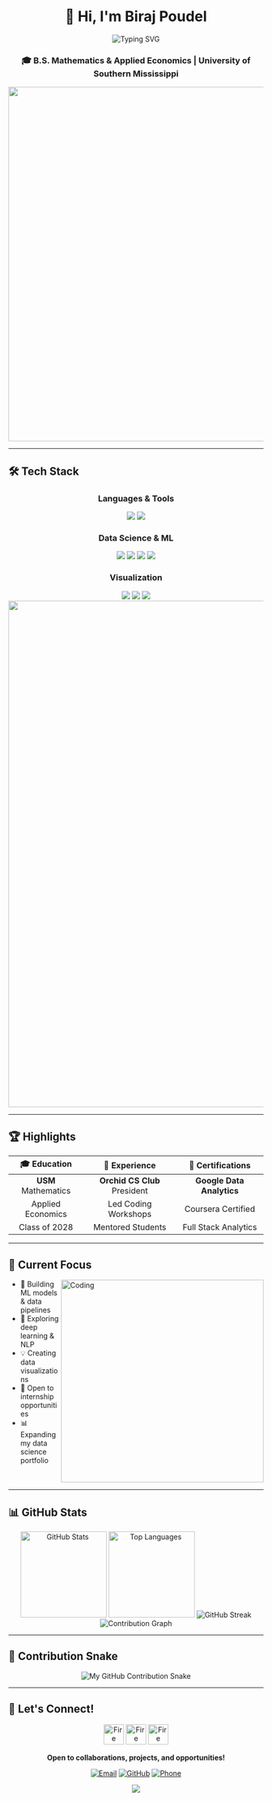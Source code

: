 <div align="center">

# 👋 Hi, I'm Biraj Poudel

<img src="https://readme-typing-svg.herokuapp.com?font=Fira+Code&weight=600&size=28&pause=1000&color=2E9EF7&center=true&vCenter=true&random=false&width=600&lines=Data+Science+Enthusiast+%F0%9F%93%8A;Mathematics+%26+Economics+Student+%F0%9F%8E%93;Machine+Learning+Explorer+%F0%9F%A4%96;Building+Data-Driven+Solutions+%F0%9F%9A%80" alt="Typing SVG" />

### 🎓 B.S. Mathematics & Applied Economics | University of Southern Mississippi

<img src="https://user-images.githubusercontent.com/74038190/212284100-561aa473-3905-4a80-b561-0d28506553ee.gif" width="700">

</div>

---

## 🛠️ Tech Stack

<div align="center">

### Languages & Tools
<img src="https://skillicons.dev/icons?i=python,tensorflow,git,github" />
<img src="https://img.shields.io/badge/SQL-003B57?style=for-the-badge&logo=mysql&logoColor=F29111"/>

### Data Science & ML
<img src="https://img.shields.io/badge/Pandas-150458?style=for-the-badge&logo=pandas&logoColor=white"/>
<img src="https://img.shields.io/badge/NumPy-013243?style=for-the-badge&logo=numpy&logoColor=white"/>
<img src="https://img.shields.io/badge/Scikit--learn-F7931E?style=for-the-badge&logo=scikit-learn&logoColor=white"/>
<img src="https://img.shields.io/badge/TensorFlow-FF6F00?style=for-the-badge&logo=tensorflow&logoColor=white"/>

### Visualization
<img src="https://img.shields.io/badge/Tableau-E97627?style=for-the-badge&logo=tableau&logoColor=white"/>
<img src="https://img.shields.io/badge/Matplotlib-11557C?style=for-the-badge&logo=plotly&logoColor=white"/>
<img src="https://img.shields.io/badge/Excel-217346?style=for-the-badge&logo=microsoft-excel&logoColor=white"/>

<img src="https://user-images.githubusercontent.com/74038190/212284115-f47cd8ff-2ffb-4b04-b5bf-4d1c14c0247f.gif" width="1000">

</div>

---

## 🏆 Highlights

<div align="center">

| 🎓 Education | 💼 Experience | 📜 Certifications |
|:---:|:---:|:---:|
| **USM** Mathematics | **Orchid CS Club** President | **Google Data Analytics** |
| Applied Economics | Led Coding Workshops | Coursera Certified |
| Class of 2028 | Mentored Students | Full Stack Analytics |

</div>

---

## 🎯 Current Focus

<img align="right" alt="Coding" width="400" src="https://user-images.githubusercontent.com/74038190/229223263-cf2e4b07-2615-4f87-9c38-e37600f8381a.gif">

- 🔭 Building ML models & data pipelines
- 🌱 Exploring deep learning & NLP
- 💡 Creating data visualizations
- 🤝 Open to internship opportunities
- 📊 Expanding my data science portfolio

<br clear="right"/>

---

## 📊 GitHub Stats

<div align="center">

<img src="https://github-readme-stats.vercel.app/api?username=notArealdevv&show_icons=true&theme=tokyonight&hide_border=true&bg_color=0D1117&title_color=58A6FF&icon_color=1F6FEB&text_color=C9D1D9" alt="GitHub Stats" height="170"/>
<img src="https://github-readme-stats.vercel.app/api/top-langs/?username=notArealdevv&layout=compact&theme=tokyonight&hide_border=true&bg_color=0D1117&title_color=58A6FF&text_color=C9D1D9" alt="Top Languages" height="170"/>

<img src="https://github-readme-streak-stats.herokuapp.com/?user=notArealdevv&theme=tokyonight&hide_border=true&background=0D1117&stroke=58A6FF&ring=58A6FF&fire=FF6B6B&currStreakNum=C9D1D9&sideNums=C9D1D9&currStreakLabel=58A6FF&sideLabels=58A6FF&dates=8B949E" alt="GitHub Streak"/>

<img src="https://github-readme-activity-graph.vercel.app/graph?username=notArealdevv&theme=tokyo-night&hide_border=true&bg_color=0D1117&color=58A6FF&line=1F6FEB&point=58A6FF" alt="Contribution Graph"/>

</div>

---

## 🐍 Contribution Snake

<div align="center">
  
![My GitHub Contribution Snake](https://raw.githubusercontent.com/notArealdevv/notArealdevv/output/github-snake.svg)

</div>

---

## 🤝 Let's Connect!

<div align="center">

<img src="https://user-images.githubusercontent.com/74038190/216122041-518ac897-8d92-4c6b-9b3f-ca01dcaf38ee.png" alt="Fire" width="40" />
<img src="https://user-images.githubusercontent.com/74038190/216122041-518ac897-8d92-4c6b-9b3f-ca01dcaf38ee.png" alt="Fire" width="40" />
<img src="https://user-images.githubusercontent.com/74038190/216122041-518ac897-8d92-4c6b-9b3f-ca01dcaf38ee.png" alt="Fire" width="40" />

**Open to collaborations, projects, and opportunities!**

[![Email](https://img.shields.io/badge/Email-D14836?style=for-the-badge&logo=gmail&logoColor=white)](mailto:biraj.poudel@usm.edu)
[![GitHub](https://img.shields.io/badge/GitHub-181717?style=for-the-badge&logo=github&logoColor=white)](https://github.com/notArealdevv)
[![Phone](https://img.shields.io/badge/Phone-00599C?style=for-the-badge&logo=phone&logoColor=white)](tel:9453355187)

<img src="https://capsule-render.vercel.app/api?type=waving&color=gradient&height=100&section=footer"/>

</div>
